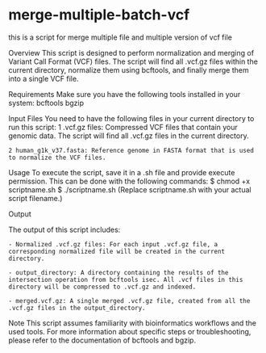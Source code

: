 # merge-multiple-batch-vcf
this is a script for merge multiple file and multiple version of vcf file

Overview
This script is designed to perform normalization and merging of Variant Call Format (VCF) files. The script will find all .vcf.gz files within the current directory, normalize them using bcftools, and finally merge them into a single VCF file.

Requirements
Make sure you have the following tools installed in your system:
    bcftools
    bgzip

Input Files
You need to have the following files in your current directory to run this script:
    1 .vcf.gz files: Compressed VCF files that contain your genomic data. The script will find all .vcf.gz files in the current directory.

    2 human_g1k_v37.fasta: Reference genome in FASTA format that is used to normalize the VCF files.

Usage
To execute the script, save it in a .sh file and provide execute permission. This can be done with the following commands:
$ chmod +x scriptname.sh
$ ./scriptname.sh
(Replace scriptname.sh with your actual script filename.)

Output

The output of this script includes:

    - Normalized .vcf.gz files: For each input .vcf.gz file, a corresponding normalized file will be created in the current directory.

    - output_directory: A directory containing the results of the intersection operation from bcftools isec. All .vcf files in this directory will be compressed to .vcf.gz and indexed.

    - merged.vcf.gz: A single merged .vcf.gz file, created from all the .vcf.gz files in the output_directory.

Note
This script assumes familiarity with bioinformatics workflows and the used tools. For more information about specific steps or troubleshooting, please refer to the documentation of bcftools and bgzip.
